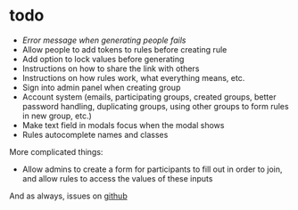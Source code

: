 # todo

- *Error message when generating people fails*
- Allow people to add tokens to rules before creating rule
- Add option to lock values before generating
- Instructions on how to share the link with others
- Instructions on how rules work, what everything means, etc.
- Sign into admin panel when creating group
- Account system (emails, participating groups, created groups, better password handling, duplicating groups, using other groups to form rules in new group, etc.)
- Make text field in modals focus when the modal shows
- Rules autocomplete names and classes

More complicated things:

- Allow admins to create a form for participants to fill out in order to join, and allow rules to access the values of these inputs

And as always, issues on [github](https://github.com/thepaperpilot/Gift-Exchange-2/issues/)
